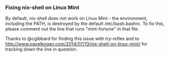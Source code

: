 ### Fixing nix-shell on Linux Mint

By default, nix-shell does not work on Linux Mint - the environment, including the PATH, is destroyed by the default /etc/bash.bashrc.  To fix this, please comment out the line that runs "mint-fortune" in that file.

Thanks to @cgibbard for finding this issue with try-reflex and to http://www.pavelkogan.com/2014/07/13/nix-shell-on-linux-mint/ for tracking down the line in question.
